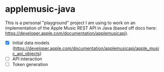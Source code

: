 # applemusic-java

This is a personal "playground" project I am using to work on an implementation of the Apple Music REST API in Java (based off docs here: https://developer.apple.com/documentation/applemusicapi). 

- [x] Initial data models (https://developer.apple.com/documentation/applemusicapi/apple_music_api_objects)
- [ ] API interaction
- [ ] Token generation
